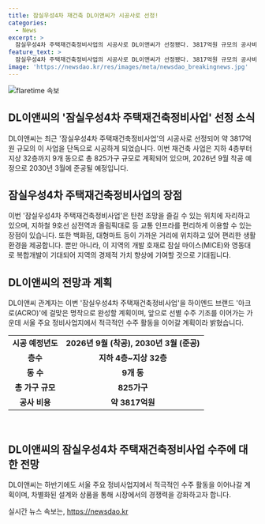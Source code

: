 ```yaml
---
title: 잠실우성4차 재건축 DL이앤씨가 시공사로 선정!
categories:
  - News
excerpt: >
  잠실우성4차 주택재건축정비사업의 시공사로 DL이앤씨가 선정됐다. 3817억원 규모의 공사비로 2026년 9월 착공 예정이며, 2030년 3월 준공 예정이다. 825가구 규모로 지하 4층~지상 32층, 9개 동으로 탈바꿈할 예정이며, 다양한 편의시설과 교통 인프라를 갖추고 있다. DL이앤씨는 아크로(ACRO) 브랜드로 하이엔드 명작을 완성할 예정이며, 서울 주요 정비사업지에서 수주 활동을 이어갈 계획이라고 전했다.
feature_text: >
  잠실우성4차 주택재건축정비사업의 시공사로 DL이앤씨가 선정됐다. 3817억원 규모의 공사비로 2026년 9월 착공 예정이며, 2030년 3월 준공 예정이다. 825가구 규모로 지하 4층~지상 32층, 9개 동으로 탈바꿈할 예정이며, 다양한 편의시설과 교통 인프라를 갖추고 있다. DL이앤씨는 아크로(ACRO) 브랜드로 하이엔드 명작을 완성할 예정이며, 서울 주요 정비사업지에서 수주 활동을 이어갈 계획이라고 전했다.
image: 'https://newsdao.kr/res/images/meta/newsdao_breakingnews.jpg'
---
```


<p><img src="https://newsdao.kr/res/images/meta/newsdao_breakingnews.jpg" alt="flaretime 속보" /></p>

<h2 data-ke-size="size26">DL이앤씨의 '잠실우성4차 주택재건축정비사업' 선정 소식</h2>

<p data-ke-size="size16">DL이앤씨는 최근 '잠실우성4차 주택재건축정비사업'의 시공사로 선정되어 약 3817억원 규모의 이 사업을 단독으로 시공하게 되었습니다. 이번 재건축 사업은 지하 4층부터 지상 32층까지 9개 동으로 총 825가구 규모로 계획되어 있으며, 2026년 9월 착공 예정으로 2030년 3월에 준공될 예정입니다.</p>

<h2 data-ke-size="size26">잠실우성4차 주택재건축정비사업의 장점</h2>

<p data-ke-size="size16">이번 '잠실우성4차 주택재건축정비사업'은 탄천 조망을 즐길 수 있는 위치에 자리하고 있으며, 지하철 9호선 삼전역과 올림픽대로 등 교통 인프라를 편리하게 이용할 수 있는 장점이 있습니다. 또한 백화점, 대형마트 등이 가까운 거리에 위치하고 있어 편리한 생활 환경을 제공합니다. 뿐만 아니라, 이 지역의 개발 호재로 잠실 마이스(MICE)와 영동대로 복합개발이 기대되어 지역의 경제적 가치 향상에 기여할 것으로 기대됩니다.</p>

<h2 data-ke-size="size26">DL이앤씨의 전망과 계획</h2>

<p data-ke-size="size16">DL이앤씨 관계자는 이번 '잠실우성4차 주택재건축정비사업'을 하이엔드 브랜드 '아크로(ACRO)'에 걸맞은 명작으로 완성할 계획이며, 앞으로 선별 수주 기조를 이어가는 가운데 서울 주요 정비사업지에서 적극적인 수주 활동을 이어갈 계획이라 밝혔습니다.</p>

<table>
  <tr>
    <td style="text-align: center; height: 17px;"><b>시공 예정년도</b></td>
    <td style="text-align: center; height: 17px;"><b>2026년 9월 (착공), 2030년 3월 (준공)</b></td>
  </tr>
  <tr>
    <td style="text-align: center; height: 17px;"><b>층수</b></td>
    <td style="text-align: center; height: 17px;"><b>지하 4층~지상 32층</b></td>
  </tr>
  <tr>
    <td style="text-align: center; height: 17px;"><b>동 수</b></td>
    <td style="text-align: center; height: 17px;"><b>9개 동</b></td>
  </tr>
  <tr>
    <td style="text-align: center; height: 17px;"><b>총 가구 규모</b></td>
    <td style="text-align: center; height: 17px;"><b>825가구</b></td>
  </tr>
  <tr>
    <td style="text-align: center; height: 17px;"><b>공사 비용</b></td>
    <td style="text-align: center; height: 17px;"><b>약 3817억원</b></td>
  </tr>
</table>

<p data-ke-size="size16">&nbsp;</p>

<h2 data-ke-size="size26">DL이앤씨의 잠실우성4차 주택재건축정비사업 수주에 대한 전망</h2>

<p data-ke-size="size16">DL이앤씨는 하반기에도 서울 주요 정비사업지에서 적극적인 수주 활동을 이어나갈 계획이며, 차별화된 설계와 상품을 통해 시장에서의 경쟁력을 강화하고자 합니다.</p>
실시간 뉴스 속보는, <a href="https://newsdao.kr" rel="dofollow">https://newsdao.kr</a>


